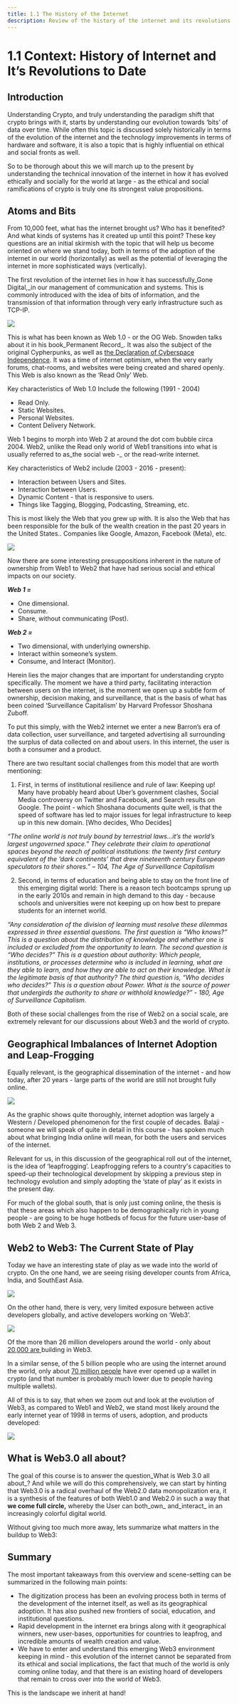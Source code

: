 ```yaml
---
title: 1.1 The History of the Internet
description: Review of the history of the internet and its revolutions to date.
---
```


# 1.1 Context: History of Internet and It’s Revolutions to Date

## Introduction

Understanding Crypto, and truly understanding the paradigm shift that crypto brings with it, starts by understanding our evolution towards ‘bits’ of data over time. While often this topic is discussed solely historically in terms of the evolution of the internet and the technology improvements in terms of hardware and software, it is also a topic that is highly influential on ethical and social fronts as well. 

So to be thorough about  this we will march up to the present by understanding the technical innovation of the internet in how it has evolved ethically and socially for the world at large - as the ethical and social ramifications of crypto is truly one its strongest value propositions. 

## Atoms and Bits

From 10,000 feet, what has the internet brought us? Who has it benefited? And what kinds of systems has it created up until this point? These key questions are an initial skirmish with the topic that will help us become oriented on where we stand today, both in terms of the adoption of the internet in our world (horizontally) as well as the potential of leveraging the internet in more sophisticated ways (vertically). 

The first revolution of the internet lies in how it has successfully_Gone Digital,_in our management of communication and systems. This is commonly introduced with the idea of bits of information, and the transmission of that information through very early infrastructure such as TCP-IP. 


![](@site/static/img/bootcamp/mod-em-1.1.1.png)


This is what has been known as Web 1.0 - or the OG Web. Snowden talks about it in his book_Permanent Record_. It was also the subject of the original Cypherpunks, as well as [the Declaration of Cyberspace Independence](https://www.eff.org/cyberspace-independence). It was a time of internet optimism, when the very early forums, chat-rooms, and websites were being created and shared openly. This Web is also known as the ‘Read Only’ Web. 

Key characteristics of Web 1.0 Include the following (1991 - 2004) 



* Read Only. 
* Static Websites.
* Personal Websites.
* Content Delivery Network. 

Web 1 begins to morph into Web 2 at around the dot com bubble circa 2004. Web2, unlike the Read only world of Web1 transitions into what is usually referred to as_the social web -_ or the read-write internet. 

Key characteristics of Web2 include (2003 - 2016 - present):



* Interaction between Users and Sites. 
* Interaction between Users. 
* Dynamic Content - that is responsive to users. 
* Things like Tagging, Blogging, Podcasting, Streaming, etc. 

This is most likely the Web that you grew up with. It is also the Web that has been responsible for the bulk of the wealth creation in the past 20 years in the United States.. Companies like Google, Amazon, Facebook (Meta), etc.


![](@site/static/img/bootcamp/mod-em-1.1.2.png)

Now there are some interesting presuppositions inherent in the nature of ownership from Web1 to Web2 that have had serious social and ethical impacts on our society. 

**_Web 1 =_**



* One dimensional. 
* Consume. 
* Share, without communicating (Post). 

**_Web 2 =_**

* Two dimensional, with underlying ownership. 
* Interact within someone’s system. 
* Consume, and Interact (Monitor). 

Herein lies the major changes that are important for understanding crypto specifically. The moment we have a third party, facilitating interaction between users on the internet, is the moment we open up a subtle form of ownership, decision making, and surveillance, that is the basis of what has been coined ‘Surveillance Capitalism’ by Harvard Professor Shoshana Zuboff. 

To put this simply, with the Web2 internet we enter a new Barron’s era of data collection, user surveillance, and targeted advertising all surrounding the surplus of data collected on and about users. In this internet, the user is both a consumer and a product. 

There are two resultant social challenges from this model that are worth mentioning: 



1. First, in terms of institutional resilience and rule of law: Keeping up! Many have probably heard about Uber’s government clashes, Social Media controversy on Twitter and Facebook, and Search results on Google. The point - which Shoshana documents quite well, is that the speed of software has led to major issues for legal infrastructure to keep up in this new domain. [Who decides, Who Decides] 

_“The online world is not truly bound by terrestrial laws…it’s the world’s largest ungoverned space.” They celebrate their claim to operational spaces beyond the reach of political institutions: the twenty first century equivalent of the ‘dark continents’ that drew nineteenth century European speculators to their shores.” – 104, The Age of Surveillance Capitalism_



2. Second, in terms of education and being able to stay on the front line of this emerging digital world: There is a reason tech bootcamps sprung up in the early 2010s and remain in high demand to this day - because schools and universities were not keeping up on how best to prepare students for an internet world. 

_“Any consideration of the division of learning must resolve these dilemmas expressed in three essential questions. The first question is “Who knows?” This is a question about the distribution of knowledge and whether one is included or excluded from the opportunity to learn. The second question is “Who decides?” This is a question about authority: Which people, institutions, or processes determine who is included in learning, what are they able to learn, and how they are able to act on their knowledge. What is the legitimate basis of that authority? The third question is, “Who decides who decides?” This is a question about Power. What is the source of power that undergirds the authority to share or withhold knowledge?” - 180, Age of Surveillance Capitalism._

Both of these social challenges from the rise of Web2 on a social scale, are extremely relevant for our discussions about Web3 and the world of crypto. 

## Geographical Imbalances of Internet Adoption and Leap-Frogging

Equally relevant, is the geographical dissemination of the internet - and how today, after 20 years - large parts of the world are still not brought fully online. 


![](@site/static/img/bootcamp/mod-em-1.1.3.png)


As the graphic shows quite thoroughly, internet adoption was largely a Western / Developed phenomenon for the first couple of decades. Balaji - someone we will speak of quite in detail in this course - has spoken much about what bringing India online will mean, for both the users and services of the internet. 

Relevant for us, in this discussion of the geographical roll out of the internet, is the idea of ‘leapfrogging’. Leapfrogging refers to a country's capacities to speed-up their technological development by skipping a previous step in technology evolution and simply adopting the ‘state of play’ as it exists in the present day. 

For much of the global south, that is only just coming online, the thesis is that these areas which also happen to be demographically rich in young people - are going to be huge hotbeds of focus for the future user-base of both Web 2 and Web 3. 

## Web2 to Web3: The Current State of Play

Today we have an interesting state of play as we wade into the world of crypto. On the one hand, we are seeing rising developer counts from Africa, India, and SouthEast Asia. 


![](@site/static/img/bootcamp/mod-em-1.1.4.png)


On the other hand, there is very, very limited exposure between active developers globally, and active developers working on ‘Web3’. 


![](@site/static/img/bootcamp/mod-em-1.1.5.png)


Of the more than 26 million developers around the world - only about [20,000 are ](https://cryptoforinnovation.org/web3-developers-at-an-all-time-high-and-growing-faster-than-ever/)building in Web3. 

In a similar sense, of the 5 billion people who are using the internet around the world, only about [70 million people](https://financesonline.com/number-of-blockchain-wallet-users/) have ever opened up a wallet in crypto (and that number is probably much lower due to people having multiple wallets). 

All of this is to say, that when we zoom out and look at the evolution of Web3, as compared to Web1 and Web2, we stand most likely around the early internet year of 1998 in terms of users, adoption, and products developed: 


![](@site/static/img/bootcamp/mod-em-1.1.6.png)


## What is Web3.0 all about?

The goal of this course is to answer the question_What is Web 3.0 all about_? And while we will do this comprehensively, we can start by hinting that Web3.0 is a radical overhaul of the Web2.0 data monopolization era, it is a synthesis of the features of both Web1.0 and Web2.0 in such a way that **we come full circle,** whereby the User can both_own_ and_interact_ in an increasingly colorful digital world. 

Without giving too much more away, lets summarize what matters in the buildup to Web3: 

## Summary

The most important takeaways from this overview and scene-setting can be summarized in the following main points: 



* The digitization process has been an evolving process both in terms of the development of the internet itself, as well as its geographical adoption. It has also pushed new frontiers of social, education, and institutional questions. 
* Rapid development in the internet era brings along with it geographical winners, new user-bases, opportunities for countries to leapfrog, and incredible amounts of wealth creation and value. 
* We have to enter and understand this emerging Web3 environment keeping in mind - this evolution of the internet cannot be separated from its ethical and social implications, the fact that much of the world is only coming online today, and that there is an existing hoard of developers that remain to cross over into the world of Web3. 

This is the landscape we inherit at hand! 
